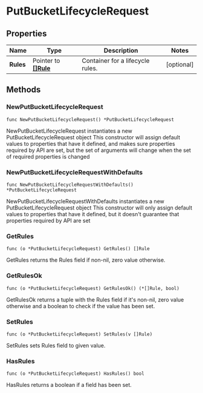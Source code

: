 # PutBucketLifecycleRequest

## Properties

|Name | Type | Description | Notes|
|------------ | ------------- | ------------- | -------------|
|**Rules** | Pointer to [**[]Rule**](Rule.md) | Container for a lifecycle rules. | [optional] |

## Methods

### NewPutBucketLifecycleRequest

`func NewPutBucketLifecycleRequest() *PutBucketLifecycleRequest`

NewPutBucketLifecycleRequest instantiates a new PutBucketLifecycleRequest object
This constructor will assign default values to properties that have it defined,
and makes sure properties required by API are set, but the set of arguments
will change when the set of required properties is changed

### NewPutBucketLifecycleRequestWithDefaults

`func NewPutBucketLifecycleRequestWithDefaults() *PutBucketLifecycleRequest`

NewPutBucketLifecycleRequestWithDefaults instantiates a new PutBucketLifecycleRequest object
This constructor will only assign default values to properties that have it defined,
but it doesn't guarantee that properties required by API are set

### GetRules

`func (o *PutBucketLifecycleRequest) GetRules() []Rule`

GetRules returns the Rules field if non-nil, zero value otherwise.

### GetRulesOk

`func (o *PutBucketLifecycleRequest) GetRulesOk() (*[]Rule, bool)`

GetRulesOk returns a tuple with the Rules field if it's non-nil, zero value otherwise
and a boolean to check if the value has been set.

### SetRules

`func (o *PutBucketLifecycleRequest) SetRules(v []Rule)`

SetRules sets Rules field to given value.

### HasRules

`func (o *PutBucketLifecycleRequest) HasRules() bool`

HasRules returns a boolean if a field has been set.


